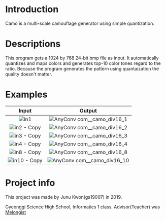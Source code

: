 # Introduction
Camo is a multi-scale camouflage generator using simple quantization.

# Descriptions
This program gets a 1024 by 768 24-bit bmp file as input. It automatically quantizes and maps colors and generates top-10 color tones regard to the ratio. Because the program generates the pattern using quantaization the quality doesn't matter.

# Examples
| Input            |  Output |
:-------------------------:|:-------------------------:
![in1](https://user-images.githubusercontent.com/48399106/126507551-e214df48-4a40-453f-a80f-9a003ea5f0cf.png) | ![AnyConv com__camo_div16_1](https://user-images.githubusercontent.com/48399106/126505911-d2cd5f3d-5f3c-45d9-97da-9de936c94ead.png)
![in2 - Copy](https://user-images.githubusercontent.com/48399106/126507592-d803c387-cc5e-4b09-9d12-8e3375842fdd.png) | ![AnyConv com__camo_div16_2](https://user-images.githubusercontent.com/48399106/126507705-6e889e71-05b7-40e9-b8c2-b540ed2d150e.png)
![in3 - Copy](https://user-images.githubusercontent.com/48399106/126507603-b1840f57-fae5-4e5a-ad82-2963bb99ec9a.png) | ![AnyConv com__camo_div16_3](https://user-images.githubusercontent.com/48399106/126507727-a5bbee4b-c373-4bf2-a7e7-c3cca8dde9d9.png)
![in4 - Copy](https://user-images.githubusercontent.com/48399106/126507606-7532b3bd-8f30-4f64-95ca-c88d6cebb793.png)  | ![AnyConv com__camo_div16_4](https://user-images.githubusercontent.com/48399106/126507746-c3e08577-bc91-4658-9263-9730744e3b91.png)
![in8 - Copy](https://user-images.githubusercontent.com/48399106/126507612-3f1f0fd4-a6dd-4da9-a494-0222ddd6fa69.png) | ![AnyConv com__camo_div16_8](https://user-images.githubusercontent.com/48399106/126507767-9343e39d-023a-48f3-8c21-50af86ab3160.png)
![in10 - Copy](https://user-images.githubusercontent.com/48399106/126507614-569ac4ee-7106-40e3-8545-3ac57043c2ac.png) | ![AnyConv com__camo_div16_10](https://user-images.githubusercontent.com/48399106/126507789-ae8f8e19-2e69-4967-8838-131a60544064.png)

# Project info
This project was made by Junu Kwon(gs19007) in 2019.

Gyeonggi Science High School, Informatics 1 class. Advisor(Teacher) was [Melongist](https://github.com/melongist)
